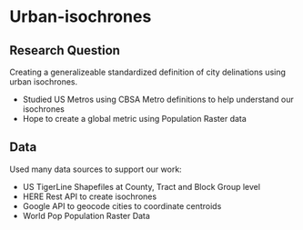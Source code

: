 # Urban-isochrones
## Research Question
Creating a generalizeable standardized definition of city delinations using urban isochrones. 
- Studied US Metros using CBSA Metro definitions to help understand our isochrones
- Hope to create a global metric using Population Raster data

## Data
Used many data sources to support our work: 
- US TigerLine Shapefiles at County, Tract and Block Group level
- HERE Rest API to create isochrones
- Google API to geocode cities to coordinate centroids
- World Pop Population Raster Data

